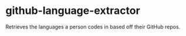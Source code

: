 # github-language-extractor
Retrieves the languages a person codes in based off their GitHub repos.  

